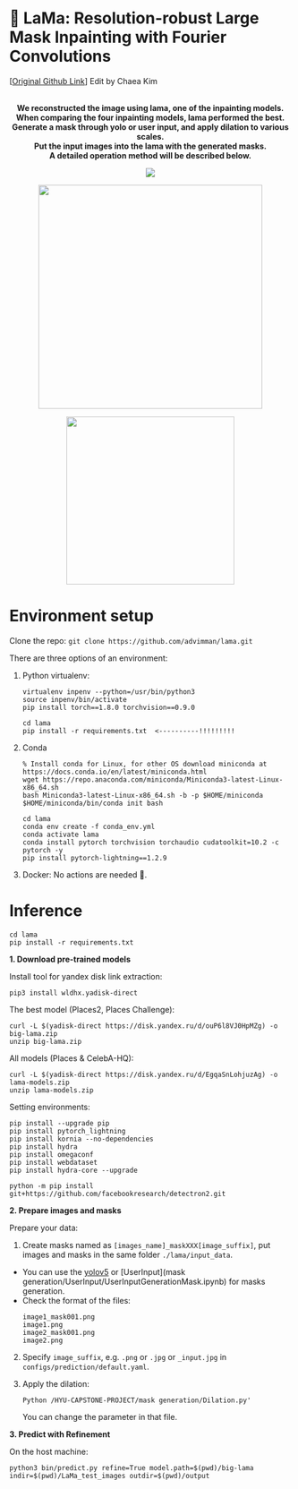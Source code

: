 # 🦙 LaMa: Resolution-robust Large Mask Inpainting with Fourier Convolutions

[[Original Github Link](https://github.com/advimman/lama)] Edit by Chaea Kim

<p align="center" "font-size:30px;">
  <br>
  <b>
We reconstructed the image using lama, one of the inpainting models.</br>
When comparing the four inpainting models, lama performed the best.</br>
Generate a mask through yolo or user input, and apply dilation to various scales. </br>
Put the input images into the lama with the generated masks. </br>
A detailed operation method will be described below.</b>
</p>

<p align="center">
  <img src="https://github.com/2018007956/HYU-Capstone-Project/assets/48304130/52fb4064-1bb4-42af-bcac-01171576957d" weight="500">
</p>
<p align="center">
  <img src="https://github.com/2018007956/HYU-Capstone-Project/assets/48304130/650ee66e-72e6-49dd-954d-5eaabc4483b3" height="400">
</p>
<p align="center">
  <img src="https://github.com/2018007956/HYU-Capstone-Project/assets/48304130/ba0ec29e-e1f8-4458-9120-37d51c64fe1c" height="300">
</p>


# Environment setup

Clone the repo:
`git clone https://github.com/advimman/lama.git`

There are three options of an environment:

1. Python virtualenv:

    ```
    virtualenv inpenv --python=/usr/bin/python3
    source inpenv/bin/activate
    pip install torch==1.8.0 torchvision==0.9.0
    
    cd lama
    pip install -r requirements.txt  <----------!!!!!!!!!
    ```

2. Conda
    
    ```
    % Install conda for Linux, for other OS download miniconda at https://docs.conda.io/en/latest/miniconda.html
    wget https://repo.anaconda.com/miniconda/Miniconda3-latest-Linux-x86_64.sh
    bash Miniconda3-latest-Linux-x86_64.sh -b -p $HOME/miniconda
    $HOME/miniconda/bin/conda init bash

    cd lama
    conda env create -f conda_env.yml
    conda activate lama
    conda install pytorch torchvision torchaudio cudatoolkit=10.2 -c pytorch -y
    pip install pytorch-lightning==1.2.9
    ```
 
3. Docker: No actions are needed 🎉.

# Inference <a name="prediction"></a>
```
cd lama
pip install -r requirements.txt 
```
**1. Download pre-trained models**

Install tool for yandex disk link extraction:

```
pip3 install wldhx.yadisk-direct
```

The best model (Places2, Places Challenge):
    
```    
curl -L $(yadisk-direct https://disk.yandex.ru/d/ouP6l8VJ0HpMZg) -o big-lama.zip
unzip big-lama.zip
```

All models (Places & CelebA-HQ):

```
curl -L $(yadisk-direct https://disk.yandex.ru/d/EgqaSnLohjuzAg) -o lama-models.zip
unzip lama-models.zip
```

Setting environments:
```
pip install --upgrade pip
pip install pytorch_lightning 
pip install kornia --no-dependencies
pip install hydra
pip install omegaconf
pip install webdataset
pip install hydra-core --upgrade

python -m pip install git+https://github.com/facebookresearch/detectron2.git
```

**2. Prepare images and masks**

Prepare your data:
1) Create masks named as `[images_name]_maskXXX[image_suffix]`, put images and masks in the same folder `./lama/input_data`. 
- You can use the [yolov5](https://github.com/ultralytics/yolov5) or [UserInput](mask generation/UserInput/UserInputGenerationMask.ipynb) for masks generation. 
- Check the format of the files:
    ```    
    image1_mask001.png
    image1.png
    image2_mask001.png
    image2.png
    ```
2) Specify `image_suffix`, e.g. `.png` or `.jpg` or `_input.jpg` in `configs/prediction/default.yaml`.  

3) Apply the dilation:
    ```
    Python /HYU-CAPSTONE-PROJECT/mask generation/Dilation.py'
    ```
    You can change the parameter in that file.


**3. Predict with Refinement**

On the host machine:

    python3 bin/predict.py refine=True model.path=$(pwd)/big-lama indir=$(pwd)/LaMa_test_images outdir=$(pwd)/output
